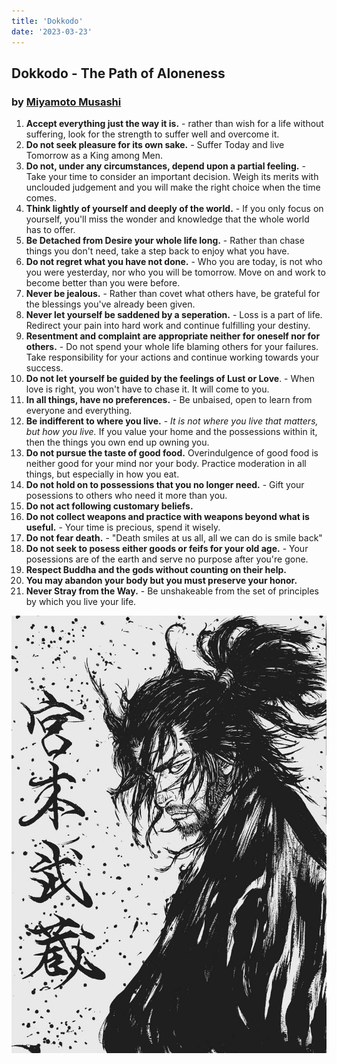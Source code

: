 ```yaml
---
title: 'Dokkodo'
date: '2023-03-23'
---
```


## Dokkodo - The Path of Aloneness
### by [Miyamoto Musashi](https://en.wikipedia.org/wiki/Miyamoto_Musashi)

1. **Accept everything just the way it is.** - rather than wish for a life without suffering, look for the strength to suffer well and overcome it.
2. **Do not seek pleasure for its own sake.** - Suffer Today and live Tomorrow as a King among Men.
3. **Do not, under any circumstances, depend upon a partial feeling.** - Take your time to consider an important decision. Weigh its merits with unclouded judgement and you will make the right choice when the time comes.
4. **Think lightly of yourself and deeply of the world.** - If you only focus on yourself, you'll miss the wonder and knowledge that the whole world has to offer.
5. **Be Detached from Desire your whole life long.** - Rather than chase things you don't need, take a step back to enjoy what you have.
6. **Do not regret what you have not done.** - Who you are today, is not who you were yesterday, nor who you will be tomorrow. Move on and work to become better than you were before.
7. **Never be jealous.** - Rather than covet what others have, be grateful for the blessings you've already been given.
8. **Never let yourself be saddened by a seperation.** - Loss is a part of life. Redirect your pain into hard work and continue fulfilling your destiny.
9. **Resentment and complaint are appropriate neither for oneself nor for others.** - Do not spend your whole life blaming others for your failures. Take responsibility for your actions and continue working towards your success.
10. **Do not let yourself be guided by the feelings of Lust or Love**. - When love is right, you won't have to chase it. It will come to you.
11. **In all things, have no preferences.** - Be unbaised, open to learn from everyone and everything.  
12. **Be indifferent to where you live.** - *It is not where you live that matters, but how you live.* If you value your home and the possessions within it, then the things you own end up owning you.
13. **Do not pursue the taste of good food.** Overindulgence of good food is neither good for your mind nor your body. Practice moderation in all things, but especially in how you eat.
14. **Do not hold on to possessions that you no longer need.** - Gift your posessions to others who need it more than you.
15. **Do not act following customary beliefs.**
16. **Do not collect weapons and practice with weapons beyond what is useful.** - Your time is precious, spend it wisely.
17. **Do not fear death.** - "Death smiles at us all, all we can do is smile back"
18. **Do not seek to posess either goods or feifs for your old age.** - Your posessions are of the earth and serve no purpose after you're gone.
19. **Respect Buddha and the gods without counting on their help.**
20. **You may abandon your body but you must preserve your honor.**
21. **Never Stray from the Way.** - Be unshakeable from the set of principles by which you live your life.

![](/musashi.jpeg)